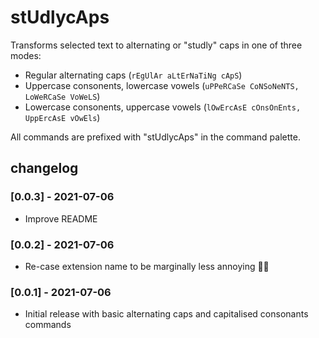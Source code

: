 # stUdlycAps

Transforms selected text to alternating or "studly" caps in one of three modes:

  * Regular alternating caps (`rEgUlAr aLtErNaTiNg cApS`)
  * Uppercase consonents, lowercase vowels (`uPPeRCaSe CoNSoNeNTS, LoWeRCaSe VoWeLS`)
  * Lowercase consonents, uppercase vowels (`lOwErcAsE cOnsOnEnts, UppErcAsE vOwEls`)

All commands are prefixed with "stUdlycAps" in the command palette.

## changelog

### [0.0.3] - 2021-07-06

- Improve README

### [0.0.2] - 2021-07-06

- Re-case extension name to be marginally less annoying 🤦‍♂️

### [0.0.1] - 2021-07-06

- Initial release with basic alternating caps and capitalised consonants commands
